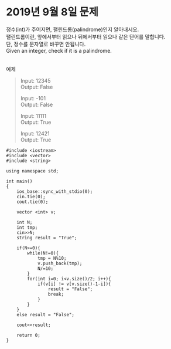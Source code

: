 # 2019년 9월 8일 문제
정수(int)가 주어지면, 팰린드롬(palindrome)인지 알아내시오.<br>팰린드롬이란, 앞에서부터 읽으나 뒤에서부터 읽으나 같은 단어를 말합니다.<br>단, 정수를 문자열로 바꾸면 안됩니다.<br>
Given an integer, check if it is a palindrome.<br><br>

예제
> Input: 12345<br>
> Output: False<br>
> 
> Input: -101<br>
> Output: False<br>
> 
> Input: 11111<br>
> Output: True<br>
>
> Input: 12421<br>
> Output: True<br>

```
#include <iostream>
#include <vector>
#include <string>

using namespace std;

int main() 
{
    ios_base::sync_with_stdio(0);
    cin.tie(0);
    cout.tie(0);
    
    vector <int> v;
        
    int N;
    int tmp;
    cin>>N;
    string result = "True";
    
    if(N>=0){
        while(N!=0){
            tmp = N%10;
            v.push_back(tmp);
            N/=10;
        }
        for(int i=0; i<v.size()/2; i++){
            if(v[i] != v[v.size()-1-i]){
                result = "False";
                break;
            }
        }
    }
    else result = "False";
    
    cout<<result;
    
    return 0;
}
```
